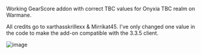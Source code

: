 Working GearScore addon with correct TBC values for Onyxia TBC realm on Warmane. 

All credits go to xarthasskrillexx & Mirrikat45. I've only changed one value in the code to make the add-on compatible with the 3.3.5 client.

![image](https://github.com/user-attachments/assets/78949660-3333-4f12-810b-f9d6c7805d24)
